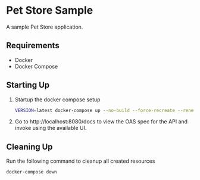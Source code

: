# Pet Store Sample

A sample Pet Store application.

## Requirements

* Docker
* Docker Compose

## Starting Up

1. Startup the docker compose setup
   ```bash
   VERSION=latest docker-compose up --no-build --force-recreate --renew-anon-volumes
   ```
2. Go to http://localhost:8080/docs to view the OAS spec for the API and invoke using the available UI.

## Cleaning Up

Run the following command to cleanup all created resources

```bash
docker-compose down
```
